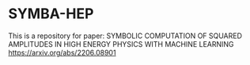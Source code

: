 # SYMBA-HEP

This is a repository for paper:
SYMBOLIC COMPUTATION OF SQUARED AMPLITUDES IN HIGH ENERGY PHYSICS WITH MACHINE LEARNING
https://arxiv.org/abs/2206.08901
